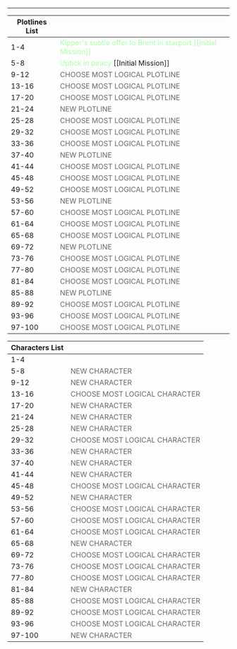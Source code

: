 ___
|Plotlines List||
|--------------|---------------|
|1-4|<span style="color:#AAFFAA"> Kipper's subtle offer to Brent in starport [[Initial Mission]] </span> |
|5-8|<span style="color:#AAFFAA"> Uptick in piracy</span> [[Initial Mission]] |
|9-12|<span style="color:DimGray">CHOOSE MOST LOGICAL PLOTLINE</span> |
|13-16|<span style="color:DimGray">CHOOSE MOST LOGICAL PLOTLINE</span> |
|17-20|<span style="color:DimGray">CHOOSE MOST LOGICAL PLOTLINE</span> |
|21-24|<span style="color:DimGray">NEW PLOTLINE</span>|
|25-28|<span style="color:DimGray">CHOOSE MOST LOGICAL PLOTLINE</span> |
|29-32|<span style="color:DimGray">CHOOSE MOST LOGICAL PLOTLINE</span> |
|33-36|<span style="color:DimGray">CHOOSE MOST LOGICAL PLOTLINE</span> |
|37-40|<span style="color:DimGray">NEW PLOTLINE</span>|
|41-44|<span style="color:DimGray">CHOOSE MOST LOGICAL PLOTLINE</span> |
|45-48|<span style="color:DimGray">CHOOSE MOST LOGICAL PLOTLINE</span> |
|49-52|<span style="color:DimGray">CHOOSE MOST LOGICAL PLOTLINE</span> |
|53-56|<span style="color:DimGray">NEW PLOTLINE</span>|
|57-60|<span style="color:DimGray">CHOOSE MOST LOGICAL PLOTLINE</span> |
|61-64|<span style="color:DimGray">CHOOSE MOST LOGICAL PLOTLINE</span> |
|65-68|<span style="color:DimGray">CHOOSE MOST LOGICAL PLOTLINE</span> |
|69-72|<span style="color:DimGray">NEW PLOTLINE</span>|
|73-76|<span style="color:DimGray">CHOOSE MOST LOGICAL PLOTLINE</span> |
|77-80|<span style="color:DimGray">CHOOSE MOST LOGICAL PLOTLINE</span> |
|81-84|<span style="color:DimGray">CHOOSE MOST LOGICAL PLOTLINE</span> |
|85-88| <span style="color:DimGray">NEW PLOTLINE</span>|
|89-92|<span style="color:DimGray">CHOOSE MOST LOGICAL PLOTLINE</span> |
|93-96|<span style="color:DimGray">CHOOSE MOST LOGICAL PLOTLINE</span> |
|97-100|<span style="color:DimGray">CHOOSE MOST LOGICAL PLOTLINE</span> |

|Characters List||
|--------------|---------------|
|1-4|<span style="color:white">Kipper</span> |
|5-8|<span style="color:DimGray">NEW CHARACTER</span> |
|9-12|<span style="color:DimGray">NEW CHARACTER</span> |
|13-16|<span style="color:DimGray">CHOOSE MOST LOGICAL CHARACTER</span> |
|17-20|<span style="color:DimGray">NEW CHARACTER</span> |
|21-24|<span style="color:DimGray">NEW CHARACTER</span>|
|25-28|<span style="color:DimGray">NEW CHARACTER</span> |
|29-32|<span style="color:DimGray">CHOOSE MOST LOGICAL CHARACTER</span> |
|33-36|<span style="color:DimGray">NEW CHARACTER</span> |
|37-40|<span style="color:DimGray">NEW CHARACTER</span>|
|41-44|<span style="color:DimGray">NEW CHARACTER</span> |
|45-48|<span style="color:DimGray">CHOOSE MOST LOGICAL CHARACTER</span> |
|49-52|<span style="color:DimGray">NEW CHARACTER</span> |
|53-56|<span style="color:DimGray">CHOOSE MOST LOGICAL CHARACTER</span>|
|57-60|<span style="color:DimGray">CHOOSE MOST LOGICAL CHARACTER</span> |
|61-64|<span style="color:DimGray">CHOOSE MOST LOGICAL CHARACTER</span> |
|65-68|<span style="color:DimGray">NEW CHARACTER</span> |
|69-72|<span style="color:DimGray">CHOOSE MOST LOGICAL CHARACTER</span>|
|73-76|<span style="color:DimGray">CHOOSE MOST LOGICAL CHARACTER</span> |
|77-80|<span style="color:DimGray">CHOOSE MOST LOGICAL CHARACTER</span> |
|81-84|<span style="color:DimGray">NEW CHARACTER</span> |
|85-88| <span style="color:DimGray">CHOOSE MOST LOGICAL CHARACTER</span>|
|89-92|<span style="color:DimGray">CHOOSE MOST LOGICAL CHARACTER</span> |
|93-96|<span style="color:DimGray">CHOOSE MOST LOGICAL CHARACTER</span> |
|97-100|<span style="color:DimGray">NEW CHARACTER</span> |
